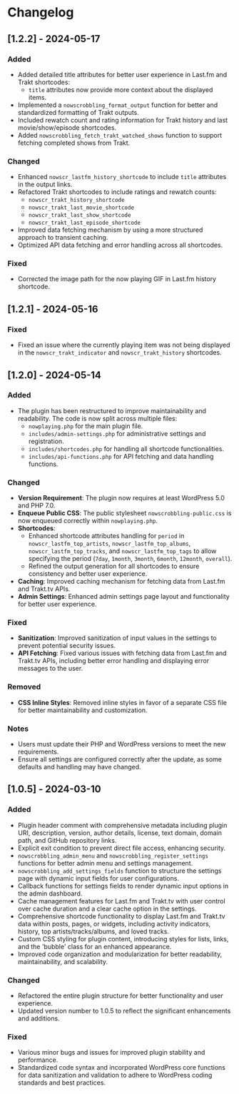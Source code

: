 # Changelog

## [1.2.2] - 2024-05-17

### Added
- Added detailed title attributes for better user experience in Last.fm and Trakt shortcodes:
  - `title` attributes now provide more context about the displayed items.
- Implemented a `nowscrobbling_format_output` function for better and standardized formatting of Trakt outputs.
- Included rewatch count and rating information for Trakt history and last movie/show/episode shortcodes.
- Added `nowscrobbling_fetch_trakt_watched_shows` function to support fetching completed shows from Trakt.

### Changed
- Enhanced `nowscr_lastfm_history_shortcode` to include `title` attributes in the output links.
- Refactored Trakt shortcodes to include ratings and rewatch counts:
  - `nowscr_trakt_history_shortcode`
  - `nowscr_trakt_last_movie_shortcode`
  - `nowscr_trakt_last_show_shortcode`
  - `nowscr_trakt_last_episode_shortcode`
- Improved data fetching mechanism by using a more structured approach to transient caching.
- Optimized API data fetching and error handling across all shortcodes.

### Fixed
- Corrected the image path for the now playing GIF in Last.fm history shortcode.

## [1.2.1] - 2024-05-16

### Fixed
- Fixed an issue where the currently playing item was not being displayed in the `nowscr_trakt_indicator` and `nowscr_trakt_history` shortcodes.

## [1.2.0] - 2024-05-14
### Added
- The plugin has been restructured to improve maintainability and readability. The code is now split across multiple files:
  - `nowplaying.php` for the main plugin file.
  - `includes/admin-settings.php` for administrative settings and registration.
  - `includes/shortcodes.php` for handling all shortcode functionalities.
  - `includes/api-functions.php` for API fetching and data handling functions.

### Changed
- **Version Requirement**: The plugin now requires at least WordPress 5.0 and PHP 7.0.
- **Enqueue Public CSS**: The public stylesheet `nowscrobbling-public.css` is now enqueued correctly within `nowplaying.php`.
- **Shortcodes**:
  - Enhanced shortcode attributes handling for `period` in `nowscr_lastfm_top_artists`, `nowscr_lastfm_top_albums`, `nowscr_lastfm_top_tracks`, and `nowscr_lastfm_top_tags` to allow specifying the period (`7day`, `1month`, `3month`, `6month`, `12month`, `overall`).
  - Refined the output generation for all shortcodes to ensure consistency and better user experience.
- **Caching**: Improved caching mechanism for fetching data from Last.fm and Trakt.tv APIs.
- **Admin Settings**: Enhanced admin settings page layout and functionality for better user experience.

### Fixed
- **Sanitization**: Improved sanitization of input values in the settings to prevent potential security issues.
- **API Fetching**: Fixed various issues with fetching data from Last.fm and Trakt.tv APIs, including better error handling and displaying error messages to the user.

### Removed
- **CSS Inline Styles**: Removed inline styles in favor of a separate CSS file for better maintainability and customization.

### Notes
- Users must update their PHP and WordPress versions to meet the new requirements.
- Ensure all settings are configured correctly after the update, as some defaults and handling may have changed.

## [1.0.5] - 2024-03-10

### Added
- Plugin header comment with comprehensive metadata including plugin URI, description, version, author details, license, text domain, domain path, and GitHub repository links.
- Explicit exit condition to prevent direct file access, enhancing security.
- `nowscrobbling_admin_menu` and `nowscrobbling_register_settings` functions for better admin menu and settings management.
- `nowscrobbling_add_settings_fields` function to structure the settings page with dynamic input fields for user configurations.
- Callback functions for settings fields to render dynamic input options in the admin dashboard.
- Cache management features for Last.fm and Trakt.tv with user control over cache duration and a clear cache option in the settings.
- Comprehensive shortcode functionality to display Last.fm and Trakt.tv data within posts, pages, or widgets, including activity indicators, history, top artists/tracks/albums, and loved tracks.
- Custom CSS styling for plugin content, introducing styles for lists, links, and the 'bubble' class for an enhanced appearance.
- Improved code organization and modularization for better readability, maintainability, and scalability.

### Changed
- Refactored the entire plugin structure for better functionality and user experience.
- Updated version number to 1.0.5 to reflect the significant enhancements and additions.

### Fixed
- Various minor bugs and issues for improved plugin stability and performance.
- Standardized code syntax and incorporated WordPress core functions for data sanitization and validation to adhere to WordPress coding standards and best practices.
